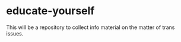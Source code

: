 # educate-yourself
This will be a repository to collect info material on the matter of trans issues. 
